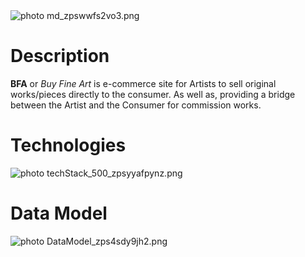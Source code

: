 <img src="http://i1383.photobucket.com/albums/ah308/skimla41/md_zpswwfs2vo3.png" border="0" alt=" photo md_zpswwfs2vo3.png"/>

# Description
**BFA** or _Buy Fine Art_ is e-commerce site for Artists to sell original works/pieces directly to the consumer. As well as, providing a bridge between the Artist and the Consumer for commission works. 

# Technologies
<img src="http://i1383.photobucket.com/albums/ah308/skimla41/techStack_500_zpsyyafpynz.png" border="0" alt=" photo techStack_500_zpsyyafpynz.png"/>

# Data Model
<img src="http://i1383.photobucket.com/albums/ah308/skimla41/DataModel_zps4sdy9jh2.png" border="0" alt=" photo DataModel_zps4sdy9jh2.png"/>